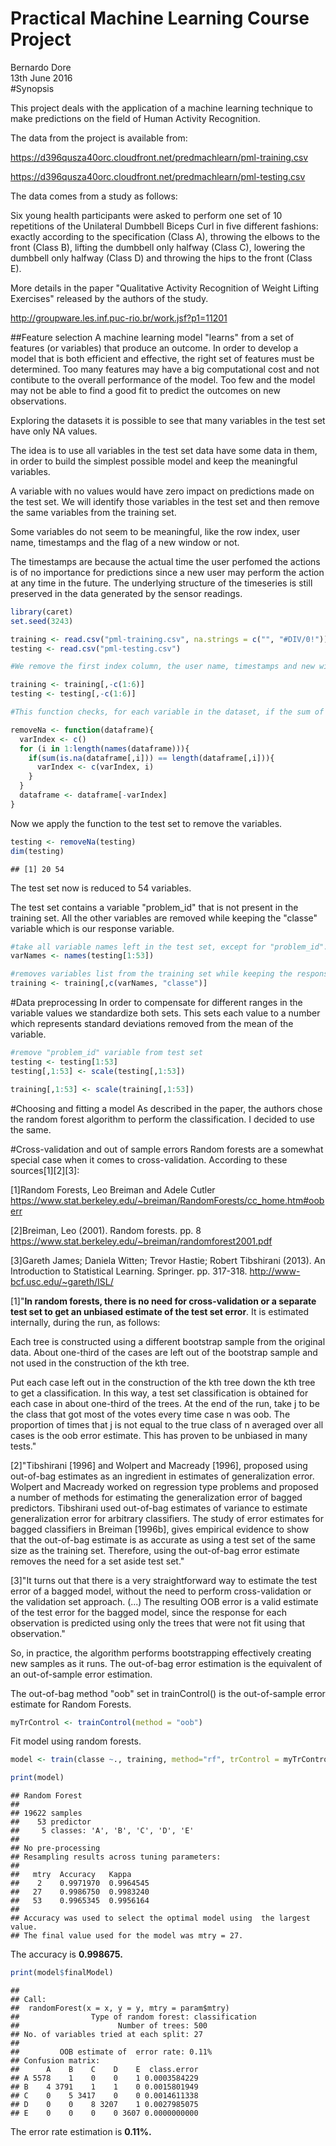 # Practical Machine Learning Course Project
Bernardo Dore  
13th June 2016  
#Synopsis

This project deals with the application of a machine learning technique to make predictions on the field of Human Activity Recognition.

The data from the project is available from:

https://d396qusza40orc.cloudfront.net/predmachlearn/pml-training.csv

https://d396qusza40orc.cloudfront.net/predmachlearn/pml-testing.csv

The data comes from a study as follows:

Six young health participants were asked to perform one set of 10 repetitions of the Unilateral Dumbbell Biceps Curl in five different fashions: exactly according to the specification (Class A), throwing the elbows to the front (Class B), lifting the dumbbell only halfway (Class C), lowering the dumbbell only halfway (Class D) and throwing the hips to the front (Class E).

More details in the paper "Qualitative Activity Recognition of Weight Lifting Exercises" released by the authors of the study.

http://groupware.les.inf.puc-rio.br/work.jsf?p1=11201

##Feature selection
A machine learning model "learns" from a set of features (or variables) that produce an outcome.
In order to develop a model that is both efficient and effective, the right set of features must
be determined. Too many features may have a big computational cost and not contibute to the overall performance of the model. Too few and the model may not be able to find a good fit to predict the outcomes on new observations.

Exploring the datasets it is possible to see that many variables in the test set have only NA values.

The idea is to use all variables in the test set data have some data in them, in order to build the simplest possible model and keep the meaningful variables.

A variable with no values would have zero impact on predictions made on the test set.
We will identify those variables in the test set and then remove the same variables from the training set.

Some variables do not seem to be meaningful, like the row index, user name, timestamps and
the flag of a new window or not.

The timestamps are because the actual time the user perfomed the actions is of no importance for predictions since a new user may perform the action at any time in the future. The underlying  structure of the timeseries is still preserved in the data generated by the sensor readings.

```r
library(caret)
set.seed(3243)
```


```r
training <- read.csv("pml-training.csv", na.strings = c("", "#DIV/0!"))
testing <- read.csv("pml-testing.csv")
```


```r
#We remove the first index column, the user name, timestamps and new window from both sets.

training <- training[,-c(1:6)]
testing <- testing[,-c(1:6)]
```



```r
#This function checks, for each variable in the dataset, if the sum of NA values is equal to the length of the variable.

removeNa <- function(dataframe){
  varIndex <- c()
  for (i in 1:length(names(dataframe))){
    if(sum(is.na(dataframe[,i])) == length(dataframe[,i])){
      varIndex <- c(varIndex, i)
    }
  }
  dataframe <- dataframe[-varIndex]
}
```

Now we apply the function to the test set to remove the variables.

```r
testing <- removeNa(testing)
dim(testing)
```

```
## [1] 20 54
```
The test set now is reduced to 54 variables.

The test set contains a variable "problem_id" that is not present in the training set. All the other variables are removed while keeping the "classe" variable which is our response variable.

```r
#take all variable names left in the test set, except for "problem_id".
varNames <- names(testing[1:53])

#removes variables list from the training set while keeping the response variable.
training <- training[,c(varNames, "classe")]
```

#Data preprocessing
In order to compensate for different ranges in the variable values we standardize both sets. This sets each value to a number which represents standard deviations removed from the mean of the variable.


```r
#remove "problem_id" variable from test set
testing <- testing[1:53]
testing[,1:53] <- scale(testing[,1:53])

training[,1:53] <- scale(training[,1:53])
```

#Choosing and fitting a model
As described in the paper, the authors chose the random forest algorithm to perform the classification. I decided to use the same.

#Cross-validation and out of sample errors
Random forests are a somewhat special case when it comes to cross-validation. According to these sources[1][2][3]:

[1]Random Forests,
Leo Breiman and Adele Cutler
https://www.stat.berkeley.edu/~breiman/RandomForests/cc_home.htm#ooberr

[2]Breiman, Leo (2001). Random forests. pp. 8
https://www.stat.berkeley.edu/~breiman/randomforest2001.pdf

[3]Gareth James; Daniela Witten; Trevor Hastie; Robert Tibshirani (2013). An Introduction to Statistical Learning. Springer. pp. 317-318.
http://www-bcf.usc.edu/~gareth/ISL/

[1]"**In random forests, there is no need for cross-validation or a separate test set to get an unbiased estimate of the test set error**. It is estimated internally, during the run, as follows:

Each tree is constructed using a different bootstrap sample from the original data. About one-third of the cases are left out of the bootstrap sample and not used in the construction of the kth tree.

Put each case left out in the construction of the kth tree down the kth tree to get a classification. In this way, a test set classification is obtained for each case in about one-third of the trees. At the end of the run, take j to be the class that got most of the votes every time case n was oob. The proportion of times that j is not equal to the true class of n averaged over all cases is the oob error estimate. This has proven to be unbiased in many tests."

[2]"Tibshirani [1996] and Wolpert and Macready [1996], proposed using out-of-bag estimates as an ingredient in estimates of generalization error. Wolpert and Macready worked on regression type problems and proposed a number of methods for estimating the generalization error of bagged predictors. Tibshirani used out-of-bag estimates of variance to estimate generalization error for arbitrary classifiers. The study of error estimates for bagged classifiers in Breiman [1996b], gives empirical evidence to show that the out-of-bag estimate is as accurate as using a test set of the same size as the training set. Therefore, using the out-of-bag error estimate removes the need for a set aside test set."

[3]"It turns out that there is a very straightforward way to estimate the test error of a bagged model, without the need to perform cross-validation or the validation set approach. (...)
The resulting OOB error is a valid estimate of the test error for the bagged model, since the response for each observation is predicted using only the trees that were not fit using that observation."

So, in practice, the algorithm performs bootstrapping effectively creating new samples as it runs. The out-of-bag error estimation is the equivalent of an out-of-sample error estimation.

The out-of-bag method "oob" set in trainControl() is the out-of-sample error estimate for Random Forests.


```r
myTrControl <- trainControl(method = "oob")
```

Fit model using random forests.

```r
model <- train(classe ~., training, method="rf", trControl = myTrControl)
```


```r
print(model)
```

```
## Random Forest 
## 
## 19622 samples
##    53 predictor
##     5 classes: 'A', 'B', 'C', 'D', 'E' 
## 
## No pre-processing
## Resampling results across tuning parameters:
## 
##   mtry  Accuracy   Kappa    
##    2    0.9971970  0.9964545
##   27    0.9986750  0.9983240
##   53    0.9965345  0.9956164
## 
## Accuracy was used to select the optimal model using  the largest value.
## The final value used for the model was mtry = 27.
```

The accuracy is **0.998675.**


```r
print(model$finalModel)
```

```
## 
## Call:
##  randomForest(x = x, y = y, mtry = param$mtry) 
##                Type of random forest: classification
##                      Number of trees: 500
## No. of variables tried at each split: 27
## 
##         OOB estimate of  error rate: 0.11%
## Confusion matrix:
##      A    B    C    D    E  class.error
## A 5578    1    0    0    1 0.0003584229
## B    4 3791    1    1    0 0.0015801949
## C    0    5 3417    0    0 0.0014611338
## D    0    0    8 3207    1 0.0027985075
## E    0    0    0    0 3607 0.0000000000
```

The error rate estimation is **0.11%.**
